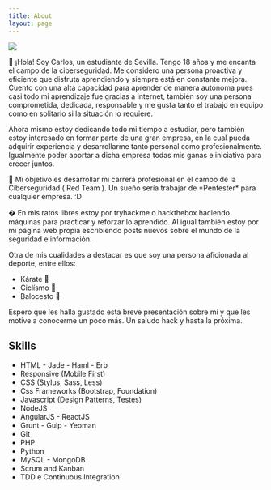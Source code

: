 ```yaml
---
title: About
layout: page
---
```

<!-- ![Profile Image]({% if site.external-image %}{{ site.picture }}{% else %}{{ site.url }}/{{ site.picture }}{% endif %}) -->
   <img class="selfie" src="https://cdn3.iconfinder.com/data/icons/developers-iconset/90/Developers_Colorai-04-256.png" />
<p> 👋 ¡Hola! Soy Carlos, un estudiante de Sevilla. Tengo 18 años y me encanta el campo de la ciberseguridad.
	Me considero una persona proactiva y eficiente que disfruta aprendiendo y siempre está en constante mejora.
	Cuento con una alta capacidad para aprender de manera autónoma pues casi todo mi aprendizaje fue gracias a internet, también soy una persona comprometida,  	dedicada, responsable y me gusta tanto el trabajo en equipo como en solitario si la situación lo requiere. </p>
	
<p>Ahora mismo estoy dedicando todo mi tiempo a estudiar, pero también estoy interesado en formar parte de una gran empresa, en la cual pueda adquirir experiencia y desarrollarme tanto personal como profesionalmente. Igualmente poder aportar a dicha empresa todas mis ganas e iniciativa para crecer juntos.</p>

<p>🎯 Mi objetivo es desarrollar mi carrera profesional en el campo de la Ciberseguridad ( Red Team ). Un sueño sería trabajar de *Pentester* para cualquier empresa. :D </p>

<p>� En mis ratos libres estoy por tryhackme o hackthebox haciendo máquinas para practicar y reforzar lo aprendido. Al igual también estoy por mi página web propia escribiendo posts nuevos sobre el mundo de la seguridad e información. </p>

<p> Otra de mis cualidades a destacar es que soy  una persona aficionada al deporte, entre ellos:
<ul class="Deportes">
	<li>Kárate 🥋</li>
	<li>Ciclísmo 🚴</li>
	<li>Balocesto 🏀</li>
</ul>
	<n>Espero que les halla gustado esta breve presentación sobre mí y que les motive a conocerme un poco más. Un saludo hack y hasta la próxima.</n>
	

<h2>Skills</h2>

<ul class="skill-list">
	<li>HTML - Jade - Haml - Erb</li>
	<li>Responsive (Mobile First)</li>
	<li>CSS (Stylus, Sass, Less)</li>
	<li>Css Frameworks (Bootstrap, Foundation)</li>
	<li>Javascript (Design Patterns, Testes)</li>
	<li>NodeJS</li>
	<li>AngularJS - ReactJS</li>
	<li>Grunt - Gulp - Yeoman</li>
	<li>Git</li>
	<li>PHP</li>
	<li>Python</li>
	<li>MySQL - MongoDB</li>
	<li>Scrum and Kanban</li>
	<li>TDD e Continuous Integration</li>
</ul>
